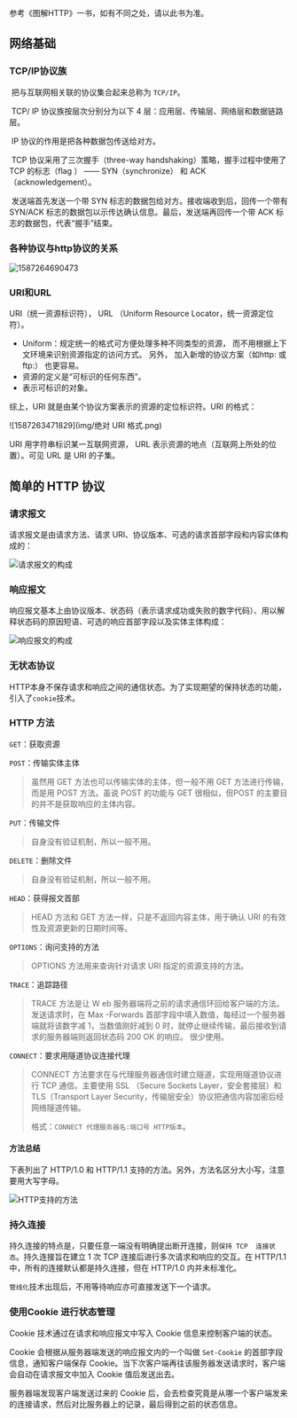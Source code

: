 参考《图解HTTP》一书，如有不同之处，请以此书为准。

## 网络基础

### TCP/IP协议族

​	把与互联网相关联的协议集合起来总称为 `TCP/IP`。

​	TCP/ IP  协议族按层次分别分为以下 4 层：应用层、传输层、网络层和数据链路层。

​	IP  协议的作用是把各种数据包传送给对方。

​	TCP  协议采用了三次握手（three-way handshaking）策略，握手过程中使用了 TCP  的标志（flag ） —— SYN（synchronize） 和 ACK（acknowledgement）。

​	发送端首先发送一个带 SYN 标志的数据包给对方。接收端收到后，回传一个带有 SYN/ACK 标志的数据包以示传达确认信息。最后，发送端再回传一个带 ACK 标志的数据包，代表“握手”结束。

### 各种协议与http协议的关系

![1587264690473](img/各种协议与http协议的关系.png)

### URI和URL

URI（统一资源标识符）， URL （Uniform Resource Locator，统一资源定位符）。

- Uniform：规定统一的格式可方便处理多种不同类型的资源， 而不用根据上下文环境来识别资源指定的访问方式。 另外， 加入新增的协议方案（如http: 或 ftp:） 也更容易。 
- 资源的定义是“可标识的任何东西”。 
- 表示可标识的对象。  

综上，URI  就是由某个协议方案表示的资源的定位标识符。URI 的格式：

![1587263471829](img/绝对 URI 格式.png)

URI  用字符串标识某一互联网资源， URL 表示资源的地点（互联网上所处的位置）。可见 URL  是 URI  的子集。

## 简单的 HTTP 协议

### 请求报文

请求报文是由请求方法、请求 URI、协议版本、可选的请求首部字段和内容实体构成的：

![请求报文的构成](img/请求报文的构成.png)

### 响应报文

响应报文基本上由协议版本、状态码（表示请求成功或失败的数字代码）、用以解释状态码的原因短语、可选的响应首部字段以及实体主体构成：

![响应报文的构成](img/响应报文的构成.png)

### 无状态协议

HTTP本身不保存请求和响应之间的通信状态。为了实现期望的保持状态的功能，引入了`cookie`技术。

### HTTP 方法

`GET`：获取资源

`POST`：传输实体主体

> 虽然用 GET 方法也可以传输实体的主体，但一般不用 GET 方法进行传输，而是用 POST 方法。虽说 POST 的功能与 GET 很相似，但POST 的主要目的并不是获取响应的主体内容。

`PUT`：传输文件

> 自身没有验证机制，所以一般不用。

`DELETE`：删除文件

> 自身没有验证机制，所以一般不用。

`HEAD`：获得报文首部

> HEAD 方法和 GET 方法一样，只是不返回内容主体，用于确认 URI 的有效性及资源更新的日期时间等。

`OPTIONS`：询问支持的方法

> OPTIONS 方法用来查询针对请求 URI  指定的资源支持的方法。

`TRACE`：追踪路径

> TRACE 方法是让 W eb 服务器端将之前的请求通信环回给客户端的方法。
> 发送请求时，在 Max -Forwards 首部字段中填入数值，每经过一个服务器端就将该数字减 1，当数值刚好减到 0 时，就停止继续传输，最后接收到请求的服务器端则返回状态码 200 OK 的响应。
> 很少使用。

`CONNECT`：要求用隧道协议连接代理

> CONNECT 方法要求在与代理服务器通信时建立隧道，实现用隧道协议进行 TCP  通信。主要使用 SSL （Secure Sockets Layer，安全套接层）和 TLS（Transport  Layer Security，传输层安全）协议把通信内容加密后经网络隧道传输。
>
>
> 格式：`CONNECT 代理服务器名:端口号 HTTP版本`。

#### 方法总结

下表列出了 HTTP/1.0 和 HTTP/1.1 支持的方法。另外，方法名区分大小写，注意要用大写字母。

![HTTP支持的方法](img/HTTP支持的方法.png)

### 持久连接

持久连接的特点是，只要任意一端没有明确提出断开连接，则`保持 TCP  连接状态`。持久连接旨在建立 1 次 TCP  连接后进行多次请求和响应的交互。在 HTTP/1.1 中，所有的连接默认都是持久连接，但在 HTTP/1.0 内并未标准化。 

`管线化`技术出现后，不用等待响应亦可直接发送下一个请求。

### 使用Cookie 进行状态管理

Cookie 技术通过在请求和响应报文中写入 Cookie 信息来控制客户端的状态。

Cookie 会根据从服务器端发送的响应报文内的一个叫做 `Set-Cookie` 的首部字段信息，通知客户端保存 Cookie。当下次客户端再往该服务器发送请求时，客户端会自动在请求报文中加入 Cookie 值后发送出去。

服务器端发现客户端发送过来的 Cookie 后，会去检查究竟是从哪一个客户端发来的连接请求，然后对比服务器上的记录，最后得到之前的状态信息。